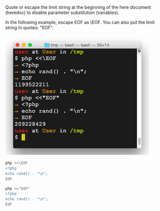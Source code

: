 Quote or escape the limit string at the beginning of the here document (heredoc) to disable parameter substitution (variables).

In the following example, escape EOF as \EOF. You can also put the limit string in quotes: "EOF".

<img alt="" src="/img/uploads/2015-07/bash-run-php-script.png" />

```sh
php <<\EOF
<?php
echo rand() . "\n";
EOF
```

```sh
php <<"EOF"
<?php
echo rand() . "\n";
EOF
```